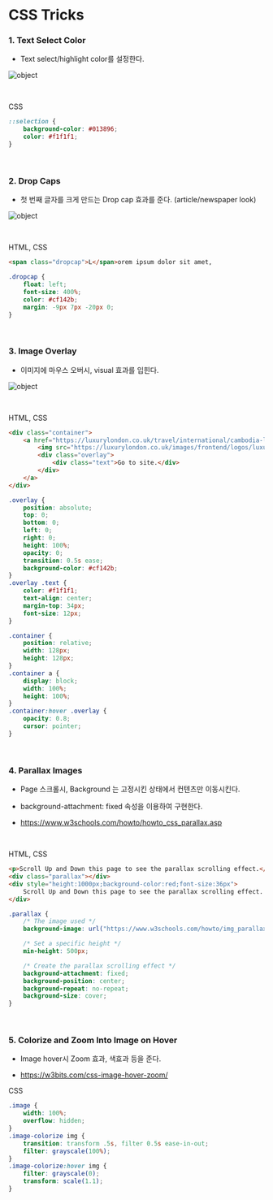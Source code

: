# CSS Tricks

### 1. Text Select Color

* Text select/highlight color를 설정한다.

![object](/images/develop/text_select_color.png "object")

<br>

CSS
```css
::selection {
    background-color: #013896;
    color: #f1f1f1;
}
```
<br>

### 2. Drop Caps

* 첫 번째 글자를 크게 만드는 Drop cap 효과를 준다. (article/newspaper look)

![object](/images/develop/drop_caps.png "object")

<br>

HTML, CSS
```html
<span class="dropcap">L</span>orem ipsum dolor sit amet,
```
```css
.dropcap {
    float: left;
    font-size: 400%;
    color: #cf142b;
    margin: -9px 7px -20px 0;
}
```
<br>

### 3. Image Overlay

* 이미지에 마우스 오버시, visual 효과를 입힌다.

![object](/images/develop/image_overlay.gif "object")

<br>

HTML, CSS
```html
<div class="container">
    <a href="https://luxurylondon.co.uk/travel/international/cambodia-luxury-hotels-review/">
        <img src="https://luxurylondon.co.uk/images/frontend/logos/luxury-london-logo.png" alt="Avatar" class="image">
        <div class="overlay">
            <div class="text">Go to site.</div>
        </div>
    </a>
</div>
```
```css
.overlay {
    position: absolute;
    top: 0;
    bottom: 0;
    left: 0;
    right: 0;
    height: 100%;
    opacity: 0;
    transition: 0.5s ease;
    background-color: #cf142b;
}
.overlay .text {
    color: #f1f1f1;
    text-align: center;
    margin-top: 34px;
    font-size: 12px;
}

.container {
    position: relative;
    width: 128px;
    height: 128px;
}
.container a {
    display: block;
    width: 100%;
    height: 100%;
}
.container:hover .overlay {
    opacity: 0.8;
    cursor: pointer;
}
```
<br>

### 4. Parallax Images

* Page 스크롤시, Background 는 고정시킨 상태에서 컨텐츠만 이동시킨다.

* background-attachment: fixed 속성을 이용하여 구현한다.

* <https://www.w3schools.com/howto/howto_css_parallax.asp>

<br>

HTML, CSS
```html
<p>Scroll Up and Down this page to see the parallax scrolling effect.</p>
<div class="parallax"></div>
<div style="height:1000px;background-color:red;font-size:36px">
    Scroll Up and Down this page to see the parallax scrolling effect.
</div>
```
```css
.parallax {
    /* The image used */
    background-image: url("https://www.w3schools.com/howto/img_parallax.jpg");

    /* Set a specific height */
    min-height: 500px;

    /* Create the parallax scrolling effect */
    background-attachment: fixed;
    background-position: center;
    background-repeat: no-repeat;
    background-size: cover;
}
```

<br>

### 5. Colorize and Zoom Into Image on Hover

* Image hover시 Zoom 효과, 색효과 등을 준다. 

* <https://w3bits.com/css-image-hover-zoom/>

CSS
```css
.image {
    width: 100%;
    overflow: hidden;
}
.image-colorize img {
    transition: transform .5s, filter 0.5s ease-in-out;
    filter: grayscale(100%);
}
.image-colorize:hover img {
    filter: grayscale(0);
    transform: scale(1.1);
}
```